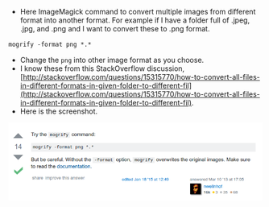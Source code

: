 * Here ImageMagick command to convert multiple images from different format into another format. For example if I have a folder full of .jpeg, .jpg, and .png and I want to convert these to .png format.

```markdown
mogrify -format png *.*
```
* Change the `png` into other image format as you choose.
* I know these from this StackOverflow discussion, [http://stackoverflow.com/questions/15315770/how-to-convert-all-files-in-different-formats-in-given-folder-to-different-fil](http://stackoverflow.com/questions/15315770/how-to-convert-all-files-in-different-formats-in-given-folder-to-different-fil).
* Here is the screenshot.

![./20161104-2232-gmt+2-how-to-convert-all-image-files-in-a-directory-using-imagemagick-1.png](./20161104-2232-gmt+2-how-to-convert-all-image-files-in-a-directory-using-imagemagick-1.png)